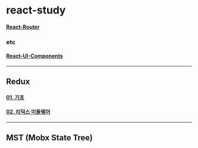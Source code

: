 # react-study
#### [React-Router](https://github.com/siminkyung/react-study/tree/master/React-Router)

### etc
#### [React-UI-Components](https://github.com/siminkyung/react-study/tree/master/React-UI-Components)

---

## Redux
#### [01. 기초](https://github.com/siminkyung/react-study/tree/master/Redux/)
#### [02. 리덕스 미들웨어](https://github.com/siminkyung/react-study/tree/master/Redux_Middleware)

---

## MST (Mobx State Tree)
